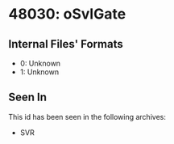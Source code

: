# 48030: oSvlGate

## Internal Files' Formats
- 0: Unknown
- 1: Unknown

## Seen In

This id has been seen in the following archives:  

- SVR  
